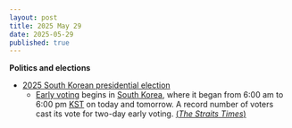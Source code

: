 ```yaml
---
layout: post
title: 2025 May 29
date: 2025-05-29
published: true
---
```



**Politics and elections**

* [2025 South Korean presidential election](https://en.wikipedia.org/wiki/2025_South_Korean_presidential_election "2025 South Korean presidential election")
  + [Early voting](https://en.wikipedia.org/wiki/Early_voting "Early voting") begins in [South Korea](https://en.wikipedia.org/wiki/South_Korea "South Korea"), where it began from 6:00 am to 6:00 pm [KST](https://en.wikipedia.org/wiki/KST "KST") on today and tomorrow. A record number of voters cast its vote for two-day early voting. [(*The Straits Times*)](https://www.straitstimes.com/asia/east-asia/south-koreans-begin-early-voting-in-presidential-poll)
